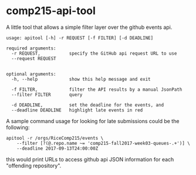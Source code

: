 # comp215-api-tool
A little tool that allows a simple filter layer over the github events
api.

```console
usage: apitool [-h] -r REQUEST [-f FILTER] [-d DEADLINE]

required arguments:
  -r REQUEST,           specify the GitHub api request URL to use
  --request REQUEST


optional arguments:
  -h, --help            show this help message and exit

  -f FILTER,            filter the API results by a manual JsonPath
  --filter FILTER       query

  -d DEADLINE,          set the deadline for the events, and
  --deadline DEADLINE   highlight late events in red
```

A sample command usage for looking for late submissions could be the following:

```
apitool -r /orgs/RiceComp215/events \
    --filter [?(@.repo.name ~= 'comp215-fall2017-week03-queues-.+')] \
    --deadline 2017-09-13T24:00:00Z
```

this would print URLs to access github api JSON information for each "offending repository".


